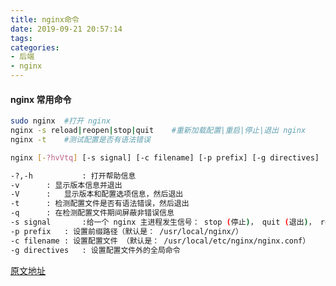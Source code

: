 ```yaml
---
title: nginx命令
date: 2019-09-21 20:57:14
tags:
categories:
- 后端
- nginx
---
```


#### nginx 常用命令

```bash
sudo nginx	#打开 nginx
nginx -s reload|reopen|stop|quit	#重新加载配置|重启|停止|退出 nginx
nginx -t	#测试配置是否有语法错误

nginx [-?hvVtq] [-s signal] [-c filename] [-p prefix] [-g directives]

-?,-h	        : 打开帮助信息
-v		: 显示版本信息并退出
-V		:	显示版本和配置选项信息，然后退出
-t		: 检测配置文件是否有语法错误，然后退出
-q		: 在检测配置文件期间屏蔽非错误信息
-s signal       :给一个 nginx 主进程发生信号： stop (停止)， quit (退出)， reopen (重启) ， reload （重新加载配置文件）
-p prefix	: 设置前缀路径（默认是： /usr/local/nginx/）
-c filename	: 设置配置文件 （默认是： /usr/local/etc/nginx/nginx.conf）
-g directives	: 设置配置文件外的全局命令
```



[原文地址](https://www.cnblogs.com/linux-centos/p/5790506.html)